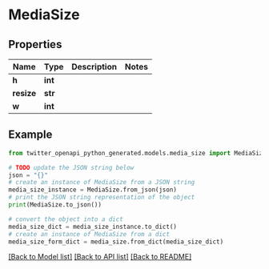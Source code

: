 # MediaSize


## Properties

Name | Type | Description | Notes
------------ | ------------- | ------------- | -------------
**h** | **int** |  | 
**resize** | **str** |  | 
**w** | **int** |  | 

## Example

```python
from twitter_openapi_python_generated.models.media_size import MediaSize

# TODO update the JSON string below
json = "{}"
# create an instance of MediaSize from a JSON string
media_size_instance = MediaSize.from_json(json)
# print the JSON string representation of the object
print(MediaSize.to_json())

# convert the object into a dict
media_size_dict = media_size_instance.to_dict()
# create an instance of MediaSize from a dict
media_size_form_dict = media_size.from_dict(media_size_dict)
```
[[Back to Model list]](../README.md#documentation-for-models) [[Back to API list]](../README.md#documentation-for-api-endpoints) [[Back to README]](../README.md)


